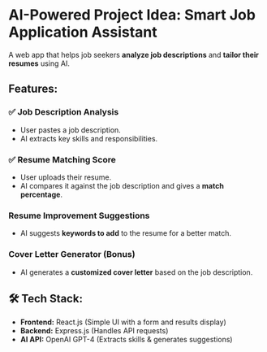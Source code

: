 # AI-Powered Project Idea: Smart Job Application Assistant  
A web app that helps job seekers **analyze job descriptions** and **tailor their resumes** using AI.

## Features:  

### ✅ Job Description Analysis  
- User pastes a job description.  
- AI extracts key skills and responsibilities.  

### ✅ Resume Matching Score  
- User uploads their resume.  
- AI compares it against the job description and gives a **match percentage**.  

### Resume Improvement Suggestions  
- AI suggests **keywords to add** to the resume for a better match.  

### Cover Letter Generator (Bonus)  
- AI generates a **customized cover letter** based on the job description.  

## 🛠 Tech Stack:  
- **Frontend:** React.js (Simple UI with a form and results display)  
- **Backend:** Express.js (Handles API requests)  
- **AI API:** OpenAI GPT-4 (Extracts skills & generates suggestions) 
